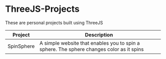 # ThreeJS-Projects

These are personal projects built using ThreeJS

| Project    | Description                                                                              |
| ---------- | ---------------------------------------------------------------------------------------- |
| SpinSphere | A simple website that enables you to spin a sphere. The sphere changes color as it spins |
